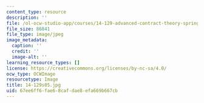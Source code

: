 ```yaml
---
content_type: resource
description: ''
file: /ol-ocw-studio-app/courses/14-129-advanced-contract-theory-spring-2005/67ee6ff6fae68cafdae8efa669b667cb_14-129s05.jpg
file_size: 86841
file_type: image/jpeg
image_metadata:
  caption: ''
  credit: ''
  image-alt: ''
learning_resource_types: []
license: https://creativecommons.org/licenses/by-nc-sa/4.0/
ocw_type: OCWImage
resourcetype: Image
title: 14-129s05.jpg
uid: 67ee6ff6-fae6-8caf-dae8-efa669b667cb
---
```

